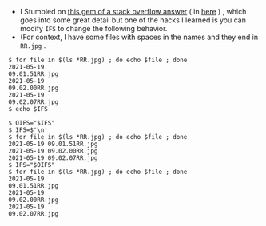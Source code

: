 
* I Stumbled on [this gem of a stack overflow answer](https://unix.stackexchange.com/a/9499)  (  in [here](https://unix.stackexchange.com/questions/9496/looping-through-files-with-spaces-in-the-names#9499) ) , which goes into some great detail but one of the hacks I learned is you can modify `IFS` to change the following behavior. 
* (For context, I have some files   with spaces in the names and they end in `RR.jpg` . 

```
$ for file in $(ls *RR.jpg) ; do echo $file ; done
2021-05-19
09.01.51RR.jpg
2021-05-19
09.02.00RR.jpg
2021-05-19
09.02.07RR.jpg
$ echo $IFS

$ OIFS="$IFS"
$ IFS=$'\n'
$ for file in $(ls *RR.jpg) ; do echo $file ; done
2021-05-19 09.01.51RR.jpg
2021-05-19 09.02.00RR.jpg
2021-05-19 09.02.07RR.jpg
$ IFS="$OIFS"
$ for file in $(ls *RR.jpg) ; do echo $file ; done
2021-05-19
09.01.51RR.jpg
2021-05-19
09.02.00RR.jpg
2021-05-19
09.02.07RR.jpg


```
